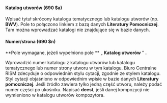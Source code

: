 #### Katalog utworów (690 $a) 

Wpisać tytuł skrócony katalogu tematycznego lub katalogu utworów (np. **BWV**). Pole to połączono linkiem z bazą danych **Literatury Pomocniczej**. Tam można wprowadzać katalogi nie znajdujące się w bazie danych.

#### Numer/strona (690 $n) 

**Pole wymagane, jeżeli wypełniono pole ** „ **Katalog utworów** ” **.**

Wprowadzić numer katalogu z katalogu utworów lub katalogu tematycznego lub numer strony utworu w tym katalogu. Biuro Centralne RISM zdecyduje o odpowiednim stylu cytacji, zgodnie ze stylem katalogu. Styl cytacji objaśniono w odpowiednim wpisie w bazie danych **Literatury pomocniczej**. Jeśli źródło zawiera tylko jedną część utworu, należy podać numer części po ukośniku. Napisać **deest**, jeśli danej kompozycji nie wymieniono w katalogu utworów kompozytora.